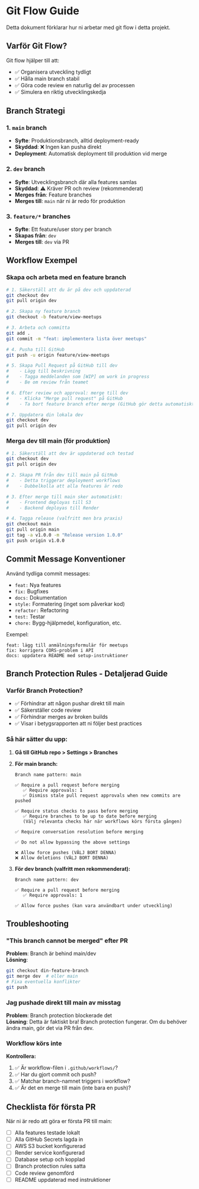 # Git Flow Guide

Detta dokument förklarar hur ni arbetar med git flow i detta projekt.

## Varför Git Flow?

Git flow hjälper till att:

- ✅ Organisera utveckling tydligt
- ✅ Hålla main branch stabil
- ✅ Göra code review en naturlig del av processen
- ✅ Simulera en riktig utvecklingskedja

## Branch Strategi

### 1. `main` branch

- **Syfte**: Produktionsbranch, alltid deployment-ready
- **Skyddad**: ❌ Ingen kan pusha direkt
- **Deployment**: Automatisk deployment till produktion vid merge

### 2. `dev` branch

- **Syfte**: Utvecklingsbranch där alla features samlas
- **Skyddad**: ⚠️ Kräver PR och review (rekommenderat)
- **Merges från**: Feature branches
- **Merges till**: `main` när ni är redo för produktion

### 3. `feature/*` branches

- **Syfte**: Ett feature/user story per branch
- **Skapas från**: `dev`
- **Merges till**: `dev` via PR

## Workflow Exempel

### Skapa och arbeta med en feature branch

```bash
# 1. Säkerställ att du är på dev och uppdaterad
git checkout dev
git pull origin dev

# 2. Skapa ny feature branch
git checkout -b feature/view-meetups

# 3. Arbeta och committa
git add .
git commit -m "feat: implementera lista över meetups"

# 4. Pusha till GitHub
git push -u origin feature/view-meetups

# 5. Skapa Pull Request på GitHub till dev
#    - Lägg till beskrivning
#    - Tagga meddelanden som [WIP] om work in progress
#    - Be om review från teamet

# 6. Efter review och approval: merge till dev
#    - Klicka "Merge pull request" på GitHub
#    - Ta bort feature branch efter merge (GitHub gör detta automatiskt)

# 7. Uppdatera din lokala dev
git checkout dev
git pull origin dev
```

### Merga dev till main (för produktion)

```bash
# 1. Säkerställ att dev är uppdaterad och testad
git checkout dev
git pull origin dev

# 2. Skapa PR från dev till main på GitHub
#    - Detta triggerar deployment workflows
#    - Dubbelkolla att alla features är redo

# 3. Efter merge till main sker automatiskt:
#    - Frontend deployas till S3
#    - Backend deployas till Render

# 4. Tagga release (valfritt men bra praxis)
git checkout main
git pull origin main
git tag -a v1.0.0 -m "Release version 1.0.0"
git push origin v1.0.0
```

## Commit Message Konventioner

Använd tydliga commit messages:

- `feat:` Nya features
- `fix:` Bugfixes
- `docs:` Dokumentation
- `style:` Formatering (inget som påverkar kod)
- `refactor:` Refactoring
- `test:` Testar
- `chore:` Bygg-hjälpmedel, konfiguration, etc.

Exempel:

```
feat: lägg till anmälningsformulär för meetups
fix: korrigera CORS-problem i API
docs: uppdatera README med setup-instruktioner
```

## Branch Protection Rules - Detaljerad Guide

### Varför Branch Protection?

- ✅ Förhindrar att någon pushar direkt till main
- ✅ Säkerställer code review
- ✅ Förhindrar merges av broken builds
- ✅ Visar i betygsrapporten att ni följer best practices

### Så här sätter du upp:

1. **Gå till GitHub repo > Settings > Branches**

2. **För main branch:**

   ```
   Branch name pattern: main

   ✅ Require a pull request before merging
      ✅ Require approvals: 1
      ✅ Dismiss stale pull request approvals when new commits are pushed

   ✅ Require status checks to pass before merging
      ✅ Require branches to be up to date before merging
      (Välj relevanta checks här när workflows körs första gången)

   ✅ Require conversation resolution before merging

   ✅ Do not allow bypassing the above settings

   ❌ Allow force pushes (VÄLJ BORT DENNA)
   ❌ Allow deletions (VÄLJ BORT DENNA)
   ```

3. **För dev branch (valfritt men rekommenderat):**

   ```
   Branch name pattern: dev

   ✅ Require a pull request before merging
      ✅ Require approvals: 1

   ✅ Allow force pushes (kan vara användbart under utveckling)
   ```

## Troubleshooting

### "This branch cannot be merged" efter PR

**Problem**: Branch är behind main/dev  
**Lösning**:

```bash
git checkout din-feature-branch
git merge dev  # eller main
# Fixa eventuella konflikter
git push
```

### Jag pushade direkt till main av misstag

**Problem**: Branch protection blockerade det  
**Lösning**: Detta är faktiskt bra! Branch protection fungerar.
Om du behöver ändra main, gör det via PR från dev.

### Workflow körs inte

**Kontrollera:**

1. ✅ Är workflow-filen i `.github/workflows/`?
2. ✅ Har du gjort commit och push?
3. ✅ Matchar branch-namnet triggers i workflow?
4. ✅ Är det en merge till main (inte bara en push)?

## Checklista för första PR

När ni är redo att göra er första PR till main:

- [ ] Alla features testade lokalt
- [ ] Alla GitHub Secrets lagda in
- [ ] AWS S3 bucket konfigurerad
- [ ] Render service konfigurerad
- [ ] Database setup och kopplad
- [ ] Branch protection rules satta
- [ ] Code review genomförd
- [ ] README uppdaterad med instruktioner

